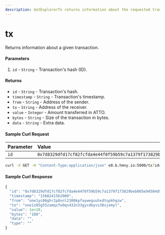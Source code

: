 ```yaml
---
description: GetExplorerTx returns information about the requested transaction.
---
```


# tx

Returns information about a given transaction.

#### Parameters

1. `id` - `String` - Transaction's hash \(ID\).

#### Returns

* `id` - `String` - Transaction's hash.
* `timestamp` - `String` - Transaction's timestamp.
* `from` - `String` - Address of the sender.
* `to` - `String` - Address of the receiver.
* `value` - `Integer` - Amount transferred in ATTO.
* `bytes` - `String` - Size of the transaction in bytes.
* `data` - `String` - Extra data.

#### Sample Curl Request

| Parameter | Value |
| :--- | :--- |
| `id` | `0x7d8329dfd17cf82fcfda4e44f0f59b59c7a1379f173829beb005e94504d99b0f` |

```bash
curl -X GET -H "Content-Type:application/json" e0.b.hmny.io:5000/tx?id=0x7d8329dfd17cf82fcfda4e44f0f59b59c7a1379f173829beb005e94504d99b0f
```

#### Sample Curl Response

```javascript
{
  "id": "0x7d8329dfd17cf82fcfda4e44f0f59b59c7a1379f173829beb005e94504d99b0f",
  "timestamp": "1568241562000",
  "from": "one1yc06ghr2p8xnl2380kpfayweguuhxdtupkhqzw",
  "to": "one1z05g55zamqzfw9qs432n33gycdmyvs38xjemyl",
  "value": 1e+20,
  "bytes": "108",
  "data": "",
  "type": ""
}
```

